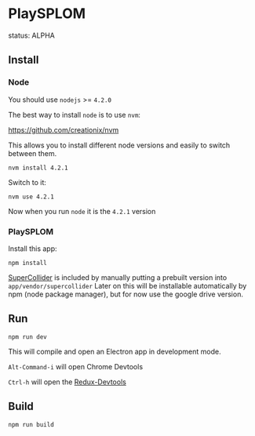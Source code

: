 # PlaySPLOM

status: ALPHA

## Install

### Node

You should use `nodejs` >= `4.2.0`

The best way to install `node` is to use `nvm`:

https://github.com/creationix/nvm

This allows you to install different node versions and easily to switch between them.

    nvm install 4.2.1

Switch to it:

    nvm use 4.2.1

Now when you run `node` it is the `4.2.1` version

### PlaySPLOM

Install this app:

    npm install

[SuperCollider](https://supercollider.github.io) is included by manually putting a prebuilt version into `app/vendor/supercollider`
Later on this will be installable automatically by npm (node package manager), but for now use the google drive version.

## Run

    npm run dev

This will compile and open an Electron app in development mode.


`Alt-Command-i` will open Chrome Devtools

`Ctrl-h` will open the [Redux-Devtools](https://github.com/gaearon/redux-devtools)

## Build

    npm run build
